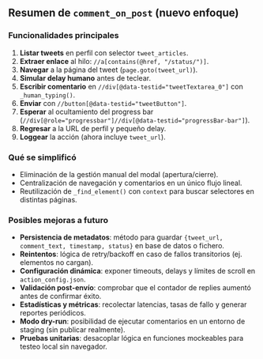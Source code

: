 ## Resumen de `comment_on_post` (nuevo enfoque)

### Funcionalidades principales
1. **Listar tweets** en perfil con selector `tweet_articles`.
2. **Extraer enlace** al hilo: `//a[contains(@href, "/status/")]`.
3. **Navegar** a la página del tweet (`page.goto(tweet_url)`).
4. **Simular delay humano** antes de teclear.
5. **Escribir comentario** en `//div[@data-testid="tweetTextarea_0"]` con `_human_typing()`.
6. **Enviar** con `//button[@data-testid="tweetButton"]`.
7. **Esperar** al ocultamiento del progress bar (`//div[@role="progressbar"]//div[@data-testid="progressBar-bar"]`).
8. **Regresar** a la URL de perfil y pequeño delay.
9. **Loggear** la acción (ahora incluye `tweet_url`).

### Qué se simplificó
- Eliminación de la gestión manual del modal (apertura/cierre).
- Centralización de navegación y comentarios en un único flujo lineal.
- Reutilización de `_find_element()` con `context` para buscar selectores en distintas páginas.

### Posibles mejoras a futuro
- **Persistencia de metadatos**: método para guardar `{tweet_url, comment_text, timestamp, status}` en base de datos o fichero.  
- **Reintentos**: lógica de retry/backoff en caso de fallos transitorios (ej. elementos no cargan).  
- **Configuración dinámica**: exponer timeouts, delays y límites de scroll en `action_config.json`.  
- **Validación post-envío**: comprobar que el contador de replies aumentó antes de confirmar éxito.  
- **Estadísticas y métricas**: recolectar latencias, tasas de fallo y generar reportes periódicos.  
- **Modo dry-run**: posibilidad de ejecutar comentarios en un entorno de staging (sin publicar realmente).  
- **Pruebas unitarias**: desacoplar lógica en funciones mockeables para testeo local sin navegador.  
